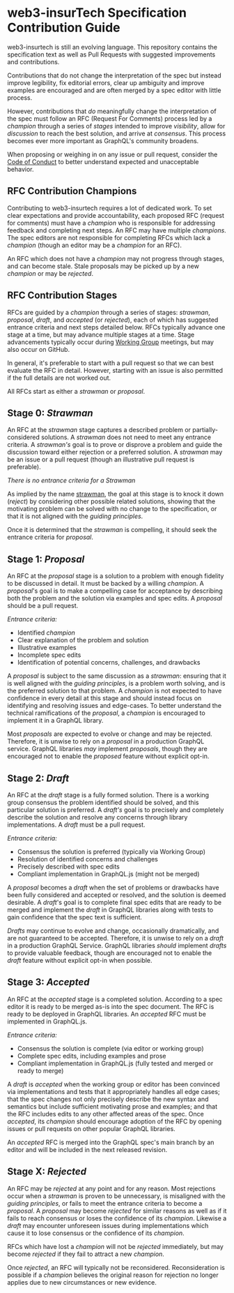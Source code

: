 # web3-insurTech Specification Contribution Guide

web3-insurtech is still an evolving language. This repository contains the
specification text as well as Pull Requests with suggested improvements and
contributions.

Contributions that do not change the interpretation of the spec but instead
improve legibility, fix editorial errors, clear up ambiguity and improve
examples are encouraged and are often merged by a spec editor with little
process.

However, contributions that _do_ meaningfully change the interpretation of the
spec must follow an RFC (Request For Comments) process led by a _champion_
through a series of _stages_ intended to improve _visibility_, allow for
_discussion_ to reach the best solution, and arrive at _consensus_. This process
becomes ever more important as GraphQL's community broadens.

When proposing or weighing in on any issue or pull request, consider the
[Code of Conduct](https://github.com/web3-insurTech-foundation/rfc/blob/main/CODE-OF-CONDUCT.md)
to better understand expected and unacceptable behavior.


## RFC Contribution Champions

Contributing to web3-insurtech requires a lot of dedicated work. To set clear
expectations and provide accountability, each proposed RFC (request for
comments) must have a _champion_ who is responsible for addressing feedback and
completing next steps. An RFC may have multiple _champions_. The spec editors
are not responsible for completing RFCs which lack a _champion_ (though an
editor may be a _champion_ for an RFC).

An RFC which does not have a _champion_ may not progress through stages, and can
become stale. Stale proposals may be picked up by a new _champion_ or may be
_rejected_.

## RFC Contribution Stages

RFCs are guided by a _champion_ through a series of stages: _strawman_,
_proposal_, _draft_, and _accepted_ (or _rejected_), each of which has suggested
entrance criteria and next steps detailed below. RFCs typically advance one
stage at a time, but may advance multiple stages at a time. Stage advancements
typically occur during [Working Group](https://github.com/web3-insurTech-foundation/w3if-wg)
meetings, but may also occur on GitHub.

In general, it's preferable to start with a pull request so that we can best
evaluate the RFC in detail. However, starting with an issue is also permitted if
the full details are not worked out.

All RFCs start as either a _strawman_ or _proposal_.

## Stage 0: _Strawman_

An RFC at the _strawman_ stage captures a described problem or
partially-considered solutions. A _strawman_ does not need to meet any entrance
criteria. A _strawman's_ goal is to prove or disprove a problem and guide
the discussion toward either rejection or a preferred solution. A _strawman_ may be
an issue or a pull request (though an illustrative pull request is preferable).

_There is no entrance criteria for a Strawman_

As implied by the name
[strawman](https://en.wikipedia.org/wiki/Straw_man_proposal), the goal at this
stage is to knock it down (_reject_) by considering other possible related
solutions, showing that the motivating problem can be solved with no change to
the specification, or that it is not aligned with the _guiding principles_.

Once it is determined that the _strawman_ is compelling, it should seek the entrance
criteria for _proposal_.

## Stage 1: _Proposal_

An RFC at the _proposal_ stage is a solution to a problem with enough fidelity
to be discussed in detail. It must be backed by a willing _champion_. A
_proposal_'s goal is to make a compelling case for acceptance by describing both
the problem and the solution via examples and spec edits. A _proposal_ should be
a pull request.

_Entrance criteria:_

- Identified _champion_
- Clear explanation of the problem and solution
- Illustrative examples
- Incomplete spec edits
- Identification of potential concerns, challenges, and drawbacks

A _proposal_ is subject to the same discussion as a _strawman_: ensuring that it
is well aligned with the _guiding principles_, is a problem worth solving, and
is the preferred solution to that problem. A _champion_ is not expected to have
confidence in every detail at this stage and should instead focus on identifying
and resolving issues and edge-cases. To better understand the technical
ramifications of the _proposal_, a _champion_ is encouraged to implement it in a
GraphQL library.

Most _proposals_ are expected to evolve or change and may be rejected.
Therefore, it is unwise to rely on a _proposal_ in a production GraphQL service.
GraphQL libraries _may_ implement _proposals_, though they are encouraged not to
enable the _proposed_ feature without explicit opt-in.

## Stage 2: _Draft_

An RFC at the _draft_ stage is a fully formed solution. There is a working group
consensus the problem identified should be solved, and this particular solution
is preferred. A _draft's_ goal is to precisely and completely describe the
solution and resolve any concerns through library implementations. A _draft_
must be a pull request.

_Entrance criteria:_

- Consensus the solution is preferred (typically via Working Group)
- Resolution of identified concerns and challenges
- Precisely described with spec edits
- Compliant implementation in GraphQL.js (might not be merged)

A _proposal_ becomes a _draft_ when the set of problems or drawbacks have been
fully considered and accepted or resolved, and the solution is deemed desirable.
A _draft_'s goal is to complete final spec edits that are ready to be merged and
implement the _draft_ in GraphQL libraries along with tests to gain confidence
that the spec text is sufficient.

_Drafts_ may continue to evolve and change, occasionally dramatically, and are
not guaranteed to be accepted. Therefore, it is unwise to rely on a _draft_ in a
production GraphQL Service. GraphQL libraries _should_ implement _drafts_ to
provide valuable feedback, though are encouraged not to enable the _draft_
feature without explicit opt-in when possible.

## Stage 3: _Accepted_

An RFC at the _accepted_ stage is a completed solution. According to a spec
editor it is ready to be merged as-is into the spec document. The RFC is ready
to be deployed in GraphQL libraries. An _accepted_ RFC must be implemented in
GraphQL.js.

_Entrance criteria:_

- Consensus the solution is complete (via editor or working group)
- Complete spec edits, including examples and prose
- Compliant implementation in GraphQL.js (fully tested and merged or ready to
  merge)

A _draft_ is _accepted_ when the working group or editor has been convinced via
implementations and tests that it appropriately handles all edge cases; that the
spec changes not only precisely describe the new syntax and semantics but
include sufficient motivating prose and examples; and that the RFC includes
edits to any other affected areas of the spec. Once _accepted_, its _champion_
should encourage adoption of the RFC by opening issues or pull requests on other
popular GraphQL libraries.

An _accepted_ RFC is merged into the GraphQL spec's main branch by an editor and
will be included in the next released revision.

## Stage X: _Rejected_

An RFC may be _rejected_ at any point and for any reason. Most rejections occur
when a _strawman_ is proven to be unnecessary, is misaligned with the _guiding
principles_, or fails to meet the entrance criteria to become a _proposal_. A
_proposal_ may become _rejected_ for similar reasons as well as if it fails to
reach consensus or loses the confidence of its _champion_. Likewise a _draft_
may encounter unforeseen issues during implementations which cause it to lose
consensus or the confidence of its _champion_.

RFCs which have lost a _champion_ will not be _rejected_ immediately, but may
become _rejected_ if they fail to attract a new _champion_.

Once _rejected_, an RFC will typically not be reconsidered. Reconsideration is
possible if a _champion_ believes the original reason for rejection no longer
applies due to new circumstances or new evidence.
